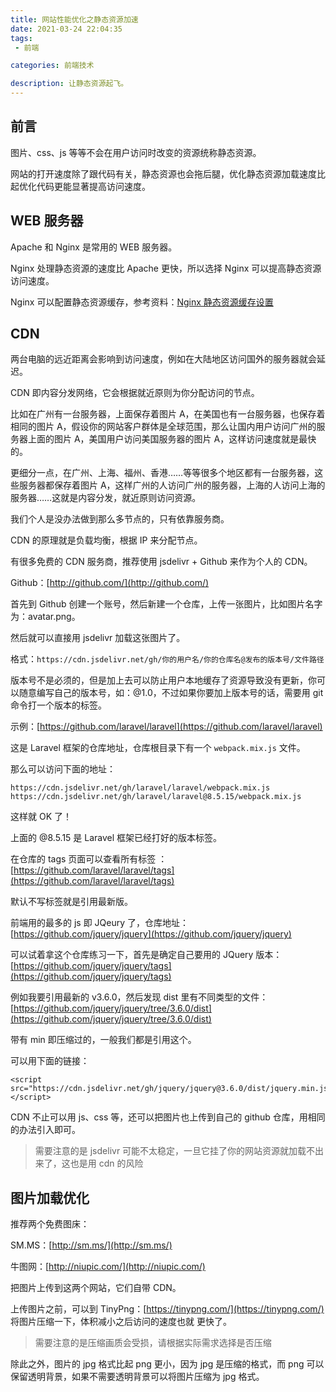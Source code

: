 ```yaml
---
title: 网站性能优化之静态资源加速
date: 2021-03-24 22:04:35
tags:
 - 前端

categories: 前端技术

description: 让静态资源起飞。
---
```


## 前言
图片、css、js 等等不会在用户访问时改变的资源统称静态资源。

网站的打开速度除了跟代码有关，静态资源也会拖后腿，优化静态资源加载速度比起优化代码更能显著提高访问速度。

## WEB 服务器
Apache 和 Nginx 是常用的 WEB 服务器。

Nginx 处理静态资源的速度比 Apache 更快，所以选择 Nginx 可以提高静态资源访问速度。

Nginx 可以配置静态资源缓存，参考资料：[Nginx 静态资源缓存设置
](https://www.w3cschool.cn/nginxsysc/nginxsysc-cache.html)

## CDN
两台电脑的远近距离会影响到访问速度，例如在大陆地区访问国外的服务器就会延迟。

CDN 即内容分发网络，它会根据就近原则为你分配访问的节点。

比如在广州有一台服务器，上面保存着图片 A，在美国也有一台服务器，也保存着相同的图片 A，假设你的网站客户群体是全球范围，那么让国内用户访问广州的服务器上面的图片 A，美国用户访问美国服务器的图片 A，这样访问速度就是最快的。

更细分一点，在广州、上海、福州、香港……等等很多个地区都有一台服务器，这些服务器都保存着图片 A，这样广州的人访问广州的服务器，上海的人访问上海的服务器……这就是内容分发，就近原则访问资源。

我们个人是没办法做到那么多节点的，只有依靠服务商。

CDN 的原理就是负载均衡，根据 IP 来分配节点。

有很多免费的 CDN 服务商，推荐使用 jsdelivr + Github 来作为个人的 CDN。

Github：[http://github.com/](http://github.com/)

首先到 Github 创建一个账号，然后新建一个仓库，上传一张图片，比如图片名字为：avatar.png。

然后就可以直接用 jsdelivr 加载这张图片了。

格式：`https://cdn.jsdelivr.net/gh/你的用户名/你的仓库名@发布的版本号/文件路径`

版本号不是必须的，但是加上去可以防止用户本地缓存了资源导致没有更新，你可以随意编写自己的版本号，如：@1.0，不过如果你要加上版本号的话，需要用 git 命令打一个版本的标签。

示例：[https://github.com/laravel/laravel](https://github.com/laravel/laravel)

这是 Laravel 框架的仓库地址，仓库根目录下有一个 `webpack.mix.js` 文件。

那么可以访问下面的地址：

```
https://cdn.jsdelivr.net/gh/laravel/laravel/webpack.mix.js
https://cdn.jsdelivr.net/gh/laravel/laravel@8.5.15/webpack.mix.js
```

这样就 OK 了！

上面的 @8.5.15 是 Laravel 框架已经打好的版本标签。

在仓库的 tags 页面可以查看所有标签 ：[https://github.com/laravel/laravel/tags](https://github.com/laravel/laravel/tags)

默认不写标签就是引用最新版。

前端用的最多的 js 即 JQeury 了，仓库地址：[https://github.com/jquery/jquery](https://github.com/jquery/jquery)

可以试着拿这个仓库练习一下，首先是确定自己要用的 JQuery 版本：[https://github.com/jquery/jquery/tags](https://github.com/jquery/jquery/tags)

例如我要引用最新的 v3.6.0，然后发现 dist 里有不同类型的文件：[https://github.com/jquery/jquery/tree/3.6.0/dist](https://github.com/jquery/jquery/tree/3.6.0/dist)

带有 min 即压缩过的，一般我们都是引用这个。 

可以用下面的链接：

```
<script src="https://cdn.jsdelivr.net/gh/jquery/jquery@3.6.0/dist/jquery.min.js"></script>
```

CDN 不止可以用 js、css 等，还可以把图片也上传到自己的 github 仓库，用相同的办法引入即可。

> 需要注意的是 jsdelivr 可能不太稳定，一旦它挂了你的网站资源就加载不出来了，这也是用 cdn 的风险

## 图片加载优化

推荐两个免费图床：

SM.MS：[http://sm.ms/](http://sm.ms/)

牛图网：[http://niupic.com/](http://niupic.com/)

把图片上传到这两个网站，它们自带 CDN。

上传图片之前，可以到 TinyPng：[https://tinypng.com/](https://tinypng.com/) 将图片压缩一下，体积减小之后访问的速度也就 更快了。

> 需要注意的是压缩画质会受损，请根据实际需求选择是否压缩

除此之外，图片的 jpg 格式比起 png 更小，因为 jpg 是压缩的格式，而 png 可以保留透明背景，如果不需要透明背景可以将图片压缩为 jpg 格式。
